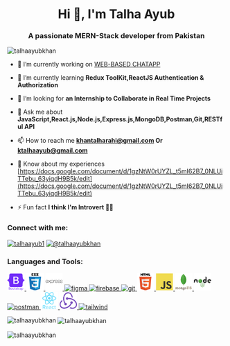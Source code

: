 <h1 align="center">Hi 👋, I'm Talha Ayub</h1>
<h3 align="center">A passionate MERN-Stack developer from Pakistan</h3>

<p align="left"> <img src="https://komarev.com/ghpvc/?username=talhaayubkhan&label=Profile%20views&color=0e75b6&style=flat" alt="talhaayubkhan" /> </p>

- 🔭 I’m currently working on [WEB-BASED CHATAPP](https://github.com/Talhaayubkhan/ChatHub)

- 🌱 I’m currently learning **Redux ToolKit,ReactJS Authentication & Authorization**

- 👯 I’m looking for **an Internship to Collaborate in Real Time Projects**

- 💬 Ask me about **JavaScript,React.js,Node.js,Express.js,MongoDB,Postman,Git,RESTful API**

- 📫 How to reach me **khantalharahi@gmail.com Or ktalhaayub@gmail.com**

- 📄 Know about my experiences [https://docs.google.com/document/d/1gzNtW0rUYZL_t5mI62B7_0NLUiTTebu_63yiqdH9B5k/edit](https://docs.google.com/document/d/1gzNtW0rUYZL_t5mI62B7_0NLUiTTebu_63yiqdH9B5k/edit)

- ⚡ Fun fact **I think I'm Introvert 😶‍🌫️**

<h3 align="left">Connect with me:</h3>
<p align="left">
<a href="https://linkedin.com/in/talhaayub1" target="blank"><img align="center" src="https://raw.githubusercontent.com/rahuldkjain/github-profile-readme-generator/master/src/images/icons/Social/linked-in-alt.svg" alt="talhaayub1" height="30" width="40" /></a>
<a href="https://medium.com/@talhaayubkhan" target="blank"><img align="center" src="https://raw.githubusercontent.com/rahuldkjain/github-profile-readme-generator/master/src/images/icons/Social/medium.svg" alt="@talhaayubkhan" height="30" width="40" /></a>
</p>

<h3 align="left">Languages and Tools:</h3>
<p align="left"> <a href="https://getbootstrap.com" target="_blank" rel="noreferrer"> <img src="https://raw.githubusercontent.com/devicons/devicon/master/icons/bootstrap/bootstrap-plain-wordmark.svg" alt="bootstrap" width="40" height="40"/> </a> <a href="https://www.w3schools.com/css/" target="_blank" rel="noreferrer"> <img src="https://raw.githubusercontent.com/devicons/devicon/master/icons/css3/css3-original-wordmark.svg" alt="css3" width="40" height="40"/> </a> <a href="https://expressjs.com" target="_blank" rel="noreferrer"> <img src="https://raw.githubusercontent.com/devicons/devicon/master/icons/express/express-original-wordmark.svg" alt="express" width="40" height="40"/> </a> <a href="https://www.figma.com/" target="_blank" rel="noreferrer"> <img src="https://www.vectorlogo.zone/logos/figma/figma-icon.svg" alt="figma" width="40" height="40"/> </a> <a href="https://firebase.google.com/" target="_blank" rel="noreferrer"> <img src="https://www.vectorlogo.zone/logos/firebase/firebase-icon.svg" alt="firebase" width="40" height="40"/> </a> <a href="https://git-scm.com/" target="_blank" rel="noreferrer"> <img src="https://www.vectorlogo.zone/logos/git-scm/git-scm-icon.svg" alt="git" width="40" height="40"/> </a> <a href="https://www.w3.org/html/" target="_blank" rel="noreferrer"> <img src="https://raw.githubusercontent.com/devicons/devicon/master/icons/html5/html5-original-wordmark.svg" alt="html5" width="40" height="40"/> </a> <a href="https://developer.mozilla.org/en-US/docs/Web/JavaScript" target="_blank" rel="noreferrer"> <img src="https://raw.githubusercontent.com/devicons/devicon/master/icons/javascript/javascript-original.svg" alt="javascript" width="40" height="40"/> </a> <a href="https://www.mongodb.com/" target="_blank" rel="noreferrer"> <img src="https://raw.githubusercontent.com/devicons/devicon/master/icons/mongodb/mongodb-original-wordmark.svg" alt="mongodb" width="40" height="40"/> </a> <a href="https://nodejs.org" target="_blank" rel="noreferrer"> <img src="https://raw.githubusercontent.com/devicons/devicon/master/icons/nodejs/nodejs-original-wordmark.svg" alt="nodejs" width="40" height="40"/> </a> <a href="https://postman.com" target="_blank" rel="noreferrer"> <img src="https://www.vectorlogo.zone/logos/getpostman/getpostman-icon.svg" alt="postman" width="40" height="40"/> </a> <a href="https://reactjs.org/" target="_blank" rel="noreferrer"> <img src="https://raw.githubusercontent.com/devicons/devicon/master/icons/react/react-original-wordmark.svg" alt="react" width="40" height="40"/> </a> <a href="https://redux.js.org" target="_blank" rel="noreferrer"> <img src="https://raw.githubusercontent.com/devicons/devicon/master/icons/redux/redux-original.svg" alt="redux" width="40" height="40"/> </a> <a href="https://tailwindcss.com/" target="_blank" rel="noreferrer"> <img src="https://www.vectorlogo.zone/logos/tailwindcss/tailwindcss-icon.svg" alt="tailwind" width="40" height="40"/> </a> </p>

<p><img align="left" src="https://github-readme-stats.vercel.app/api/top-langs?username=talhaayubkhan&show_icons=true&locale=en&layout=compact" alt="talhaayubkhan" /></p>

<p>&nbsp;<img align="center" src="https://github-readme-stats.vercel.app/api?username=talhaayubkhan&show_icons=true&locale=en" alt="talhaayubkhan" /></p>

<p><img align="center" src="https://github-readme-streak-stats.herokuapp.com/?user=talhaayubkhan&" alt="talhaayubkhan" /></p>

